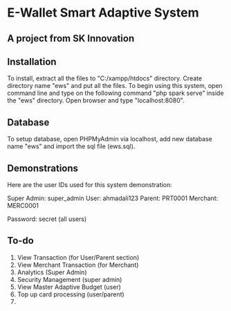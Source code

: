 # E-Wallet Smart Adaptive System

## A project from SK Innovation


## Installation
To install, extract all the files to "C:/xampp/htdocs" directory. Create directory name "ews" and put all the files. To begin using this system, open command line and type on the following command "php spark serve" inside the "ews" directory. Open browser and type "localhost:8080".

## Database
To setup database, open PHPMyAdmin via localhost, add new database name "ews" and import the sql file (ews.sql).

## Demonstrations
Here are the user IDs used for this system demonstration:

Super Admin: super_admin
User: ahmadali123
Parent: PRT0001
Merchant: MERC0001

Password: secret (all users)


## To-do
1. View Transaction (for User/Parent section)
2. View Merchant Transaction (for Merchant)
3. Analytics (Super Admin)
4. Security Management (super admin)
5. View Master Adaptive Budget (user)
6. Top up card processing (user/parent)
7. 
